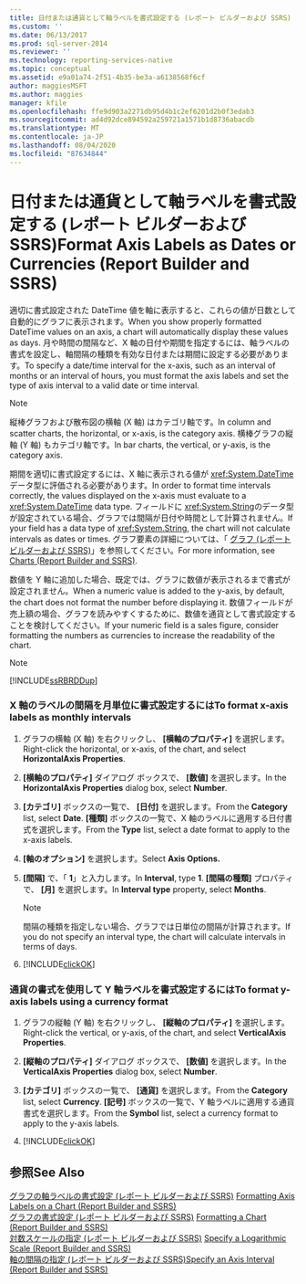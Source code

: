 ```yaml
---
title: 日付または通貨として軸ラベルを書式設定する (レポート ビルダーおよび SSRS) | Microsoft Docs
ms.custom: ''
ms.date: 06/13/2017
ms.prod: sql-server-2014
ms.reviewer: ''
ms.technology: reporting-services-native
ms.topic: conceptual
ms.assetid: e9a01a74-2f51-4b35-be3a-a6138568f6cf
author: maggiesMSFT
ms.author: maggies
manager: kfile
ms.openlocfilehash: ffe9d903a2271db95d4b1c2ef6201d2b0f3edab3
ms.sourcegitcommit: ad4d92dce894592a259721a1571b1d8736abacdb
ms.translationtype: MT
ms.contentlocale: ja-JP
ms.lasthandoff: 08/04/2020
ms.locfileid: "87634844"
---
```

# <a name="format-axis-labels-as-dates-or-currencies-report-builder-and-ssrs"></a><span data-ttu-id="1786c-102">日付または通貨として軸ラベルを書式設定する (レポート ビルダーおよび SSRS)</span><span class="sxs-lookup"><span data-stu-id="1786c-102">Format Axis Labels as Dates or Currencies (Report Builder and SSRS)</span></span>
  <span data-ttu-id="1786c-103">適切に書式設定された DateTime 値を軸に表示すると、これらの値が日数として自動的にグラフに表示されます。</span><span class="sxs-lookup"><span data-stu-id="1786c-103">When you show properly formatted DateTime values on an axis, a chart will automatically display these values as days.</span></span> <span data-ttu-id="1786c-104">月や時間の間隔など、X 軸の日付や期間を指定するには、軸ラベルの書式を設定し、軸間隔の種類を有効な日付または期間に設定する必要があります。</span><span class="sxs-lookup"><span data-stu-id="1786c-104">To specify a date/time interval for the x-axis, such as an interval of months or an interval of hours, you must format the axis labels and set the type of axis interval to a valid date or time interval.</span></span>  
  
> [!NOTE]  
>  <span data-ttu-id="1786c-105">縦棒グラフおよび散布図の横軸 (X 軸) はカテゴリ軸です。</span><span class="sxs-lookup"><span data-stu-id="1786c-105">In column and scatter charts, the horizontal, or x-axis, is the category axis.</span></span> <span data-ttu-id="1786c-106">横棒グラフの縦軸 (Y 軸) もカテゴリ軸です。</span><span class="sxs-lookup"><span data-stu-id="1786c-106">In bar charts, the vertical, or y-axis, is the category axis.</span></span>  
  
 <span data-ttu-id="1786c-107">期間を適切に書式設定するには、X 軸に表示される値が <xref:System.DateTime> データ型に評価される必要があります。</span><span class="sxs-lookup"><span data-stu-id="1786c-107">In order to format time intervals correctly, the values displayed on the x-axis must evaluate to a <xref:System.DateTime> data type.</span></span> <span data-ttu-id="1786c-108">フィールドに <xref:System.String>のデータ型が設定されている場合、グラフでは間隔が日付や時間として計算されません。</span><span class="sxs-lookup"><span data-stu-id="1786c-108">If your field has a data type of <xref:System.String>, the chart will not calculate intervals as dates or times.</span></span> <span data-ttu-id="1786c-109">グラフ要素の詳細については、「 [グラフ &#40;レポート ビルダーおよび SSRS&#41;](charts-report-builder-and-ssrs.md)」を参照してください。</span><span class="sxs-lookup"><span data-stu-id="1786c-109">For more information, see [Charts &#40;Report Builder and SSRS&#41;](charts-report-builder-and-ssrs.md).</span></span>  
  
 <span data-ttu-id="1786c-110">数値を Y 軸に追加した場合、既定では、グラフに数値が表示されるまで書式が設定されません。</span><span class="sxs-lookup"><span data-stu-id="1786c-110">When a numeric value is added to the y-axis, by default, the chart does not format the number before displaying it.</span></span> <span data-ttu-id="1786c-111">数値フィールドが売上額の場合、グラフを読みやすくするために、数値を通貨として書式設定することを検討してください。</span><span class="sxs-lookup"><span data-stu-id="1786c-111">If your numeric field is a sales figure, consider formatting the numbers as currencies to increase the readability of the chart.</span></span>  
  
> [!NOTE]  
>  [!INCLUDE[ssRBRDDup](../../includes/ssrbrddup-md.md)]  
  
### <a name="to-format-x-axis-labels-as-monthly-intervals"></a><span data-ttu-id="1786c-112">X 軸のラベルの間隔を月単位に書式設定するには</span><span class="sxs-lookup"><span data-stu-id="1786c-112">To format x-axis labels as monthly intervals</span></span>  
  
1.  <span data-ttu-id="1786c-113">グラフの横軸 (X 軸) を右クリックし、 **[横軸のプロパティ]** を選択します。</span><span class="sxs-lookup"><span data-stu-id="1786c-113">Right-click the horizontal, or x-axis, of the chart, and select **HorizontalAxis Properties**.</span></span>  
  
2.  <span data-ttu-id="1786c-114">**[横軸のプロパティ]** ダイアログ ボックスで、 **[数値]** を選択します。</span><span class="sxs-lookup"><span data-stu-id="1786c-114">In the **HorizontalAxis Properties** dialog box, select **Number**.</span></span>  
  
3.  <span data-ttu-id="1786c-115">**[カテゴリ]** ボックスの一覧で、 **[日付]** を選択します。</span><span class="sxs-lookup"><span data-stu-id="1786c-115">From the **Category** list, select **Date**.</span></span> <span data-ttu-id="1786c-116">**[種類]** ボックスの一覧で、X 軸のラベルに適用する日付書式を選択します。</span><span class="sxs-lookup"><span data-stu-id="1786c-116">From the **Type** list, select a date format to apply to the x-axis labels.</span></span>  
  
4.  <span data-ttu-id="1786c-117">**[軸のオプション]** を選択します。</span><span class="sxs-lookup"><span data-stu-id="1786c-117">Select **Axis Options.**</span></span>  
  
5.  <span data-ttu-id="1786c-118">**[間隔]** で、「 **1**」と入力します。</span><span class="sxs-lookup"><span data-stu-id="1786c-118">In **Interval**, type **1**.</span></span> <span data-ttu-id="1786c-119">**[間隔の種類]** プロパティで、 **[月]** を選択します。</span><span class="sxs-lookup"><span data-stu-id="1786c-119">In **Interval type** property, select **Months**.</span></span>  
  
    > [!NOTE]  
    >  <span data-ttu-id="1786c-120">間隔の種類を指定しない場合、グラフでは日単位の間隔が計算されます。</span><span class="sxs-lookup"><span data-stu-id="1786c-120">If you do not specify an interval type, the chart will calculate intervals in terms of days.</span></span>  
  
6.  [!INCLUDE[clickOK](../../includes/clickok-md.md)]  
  
### <a name="to-format-y-axis-labels-using-a-currency-format"></a><span data-ttu-id="1786c-121">通貨の書式を使用して Y 軸ラベルを書式設定するには</span><span class="sxs-lookup"><span data-stu-id="1786c-121">To format y-axis labels using a currency format</span></span>  
  
1.  <span data-ttu-id="1786c-122">グラフの縦軸 (Y 軸) を右クリックし、 **[縦軸のプロパティ]** を選択します。</span><span class="sxs-lookup"><span data-stu-id="1786c-122">Right-click the vertical, or y-axis, of the chart, and select **VerticalAxis Properties**.</span></span>  
  
2.  <span data-ttu-id="1786c-123">**[縦軸のプロパティ]** ダイアログ ボックスで、 **[数値]** を選択します。</span><span class="sxs-lookup"><span data-stu-id="1786c-123">In the **VerticalAxis Properties** dialog box, select **Number**.</span></span>  
  
3.  <span data-ttu-id="1786c-124">**[カテゴリ]** ボックスの一覧で、 **[通貨]** を選択します。</span><span class="sxs-lookup"><span data-stu-id="1786c-124">From the **Category** list, select **Currency**.</span></span> <span data-ttu-id="1786c-125">**[記号]** ボックスの一覧で、Y 軸ラベルに適用する通貨書式を選択します。</span><span class="sxs-lookup"><span data-stu-id="1786c-125">From the **Symbol** list, select a currency format to apply to the y-axis labels.</span></span>  
  
4.  [!INCLUDE[clickOK](../../includes/clickok-md.md)]  
  
## <a name="see-also"></a><span data-ttu-id="1786c-126">参照</span><span class="sxs-lookup"><span data-stu-id="1786c-126">See Also</span></span>  
 <span data-ttu-id="1786c-127">[グラフの軸ラベルの書式設定 (レポート ビルダーおよび SSRS)](formatting-axis-labels-on-a-chart-report-builder-and-ssrs.md) </span><span class="sxs-lookup"><span data-stu-id="1786c-127">[Formatting Axis Labels on a Chart &#40;Report Builder and SSRS&#41;](formatting-axis-labels-on-a-chart-report-builder-and-ssrs.md) </span></span>  
 <span data-ttu-id="1786c-128">[グラフの書式設定 (レポート ビルダーおよび SSRS)](formatting-a-chart-report-builder-and-ssrs.md) </span><span class="sxs-lookup"><span data-stu-id="1786c-128">[Formatting a Chart &#40;Report Builder and SSRS&#41;](formatting-a-chart-report-builder-and-ssrs.md) </span></span>  
 <span data-ttu-id="1786c-129">[対数スケールの指定 &#40;レポート ビルダーおよび SSRS&#41;](specify-a-logarithmic-scale-report-builder-and-ssrs.md) </span><span class="sxs-lookup"><span data-stu-id="1786c-129">[Specify a Logarithmic Scale &#40;Report Builder and SSRS&#41;](specify-a-logarithmic-scale-report-builder-and-ssrs.md) </span></span>  
 [<span data-ttu-id="1786c-130">軸の間隔の指定 &#40;レポート ビルダーおよび SSRS&#41;</span><span class="sxs-lookup"><span data-stu-id="1786c-130">Specify an Axis Interval &#40;Report Builder and SSRS&#41;</span></span>](specify-an-axis-interval-report-builder-and-ssrs.md)  
  
  
